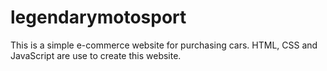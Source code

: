 # legendarymotosport
This is a simple e-commerce website for purchasing cars.
HTML, CSS and JavaScript are use to create this website.
